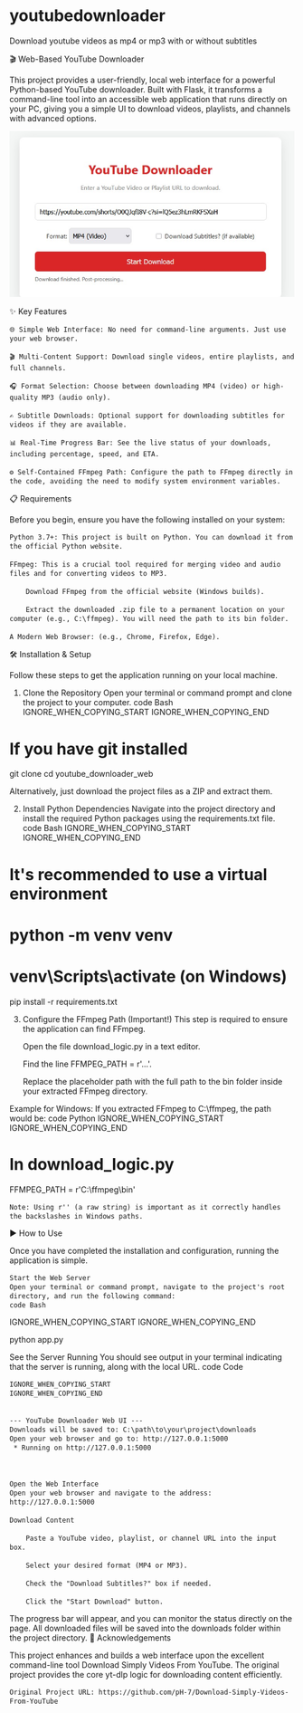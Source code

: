 # youtubedownloader
Download youtube videos as mp4 or mp3 with or without subtitles

🎬 Web-Based YouTube Downloader

This project provides a user-friendly, local web interface for a powerful Python-based YouTube downloader. Built with Flask, it transforms a command-line tool into an accessible web application that runs directly on your PC, giving you a simple UI to download videos, playlists, and channels with advanced options.

![alt text](./promo-assets/screenshot.png)



✨ Key Features

    🌐 Simple Web Interface: No need for command-line arguments. Just use your web browser.

    🎬 Multi-Content Support: Download single videos, entire playlists, and full channels.

    🎧 Format Selection: Choose between downloading MP4 (video) or high-quality MP3 (audio only).

    ✍️ Subtitle Downloads: Optional support for downloading subtitles for videos if they are available.

    📊 Real-Time Progress Bar: See the live status of your downloads, including percentage, speed, and ETA.

    ⚙️ Self-Contained FFmpeg Path: Configure the path to FFmpeg directly in the code, avoiding the need to modify system environment variables.

📋 Requirements

Before you begin, ensure you have the following installed on your system:

    Python 3.7+: This project is built on Python. You can download it from the official Python website.

    FFmpeg: This is a crucial tool required for merging video and audio files and for converting videos to MP3.

        Download FFmpeg from the official website (Windows builds).

        Extract the downloaded .zip file to a permanent location on your computer (e.g., C:\ffmpeg). You will need the path to its bin folder.

    A Modern Web Browser: (e.g., Chrome, Firefox, Edge).

🛠️ Installation & Setup

Follow these steps to get the application running on your local machine.

1. Clone the Repository
Open your terminal or command prompt and clone the project to your computer.
code Bash
IGNORE_WHEN_COPYING_START
IGNORE_WHEN_COPYING_END

    
# If you have git installed
git clone <your-repository-url>
cd youtube_downloader_web

  

Alternatively, just download the project files as a ZIP and extract them.

2. Install Python Dependencies
Navigate into the project directory and install the required Python packages using the requirements.txt file.
code Bash
IGNORE_WHEN_COPYING_START
IGNORE_WHEN_COPYING_END

    
# It's recommended to use a virtual environment
# python -m venv venv
# venv\Scripts\activate  (on Windows)

pip install -r requirements.txt

  

3. Configure the FFmpeg Path (Important!)
This step is required to ensure the application can find FFmpeg.

    Open the file download_logic.py in a text editor.

    Find the line FFMPEG_PATH = r'...'.

    Replace the placeholder path with the full path to the bin folder inside your extracted FFmpeg directory.

Example for Windows:
If you extracted FFmpeg to C:\ffmpeg, the path would be:
code Python
IGNORE_WHEN_COPYING_START
IGNORE_WHEN_COPYING_END

    
# In download_logic.py
FFMPEG_PATH = r'C:\ffmpeg\bin'

  

    Note: Using r'' (a raw string) is important as it correctly handles the backslashes in Windows paths.

▶️ How to Use

Once you have completed the installation and configuration, running the application is simple.

    Start the Web Server
    Open your terminal or command prompt, navigate to the project's root directory, and run the following command:
    code Bash

IGNORE_WHEN_COPYING_START
IGNORE_WHEN_COPYING_END

    
python app.py

  

See the Server Running
You should see output in your terminal indicating that the server is running, along with the local URL.
code Code

    IGNORE_WHEN_COPYING_START
    IGNORE_WHEN_COPYING_END

        
    --- YouTube Downloader Web UI ---
    Downloads will be saved to: C:\path\to\your\project\downloads
    Open your web browser and go to: http://127.0.0.1:5000
     * Running on http://127.0.0.1:5000

      

    Open the Web Interface
    Open your web browser and navigate to the address:
    http://127.0.0.1:5000

    Download Content

        Paste a YouTube video, playlist, or channel URL into the input box.

        Select your desired format (MP4 or MP3).

        Check the "Download Subtitles?" box if needed.

        Click the "Start Download" button.

The progress bar will appear, and you can monitor the status directly on the page. All downloaded files will be saved into the downloads folder within the project directory.
🙏 Acknowledgements

This project enhances and builds a web interface upon the excellent command-line tool Download Simply Videos From YouTube. The original project provides the core yt-dlp logic for downloading content efficiently.

    Original Project URL: https://github.com/pH-7/Download-Simply-Videos-From-YouTube
